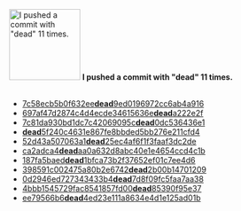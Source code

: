 <img src="https://github.com/my-badges/my-badges/blob/main/src/all-badges/dead-commit/dead-commit.png?raw=true" alt="I pushed a commit with &quot;dead&quot; 11 times." title="I pushed a commit with &quot;dead&quot; 11 times." width="128">
<strong>I pushed a commit with &quot;dead&quot; 11 times.</strong>
<br><br>

- <a href="https://github.com/sindresorhus/empty-trash/commit/7c58ecb5b0f632eedead9ed0196972cc6ab4a916">7c58ecb5b0f632ee<strong>dead</strong>9ed0196972cc6ab4a916</a>
- <a href="https://github.com/sindresorhus/envcheck/commit/697af47d2874c4d4ecde34615636edeada222e2f">697af47d2874c4d4ecde34615636e<strong>dead</strong>a222e2f</a>
- <a href="https://github.com/sindresorhus/file-type/commit/7c81da930bd1dc7c42069095cdead0dc536436e1">7c81da930bd1dc7c42069095c<strong>dead</strong>0dc536436e1</a>
- <a href="https://github.com/sindresorhus/grunt-ftp/commit/dead5f240c4631e867fe8bbded5bb276e211cfd4"><strong>dead</strong>5f240c4631e867fe8bbded5bb276e211cfd4</a>
- <a href="https://github.com/sindresorhus/grunt-shell/commit/52d43a507063a1dead25ec4af6f1f3faaf3dc2de">52d43a507063a1<strong>dead</strong>25ec4af6f1f3faaf3dc2de</a>
- <a href="https://github.com/sindresorhus/is-plain-obj/commit/ca2adca4deadaa0a632d8abc40e1e4654ccd4c1b">ca2adca4<strong>dead</strong>aa0a632d8abc40e1e4654ccd4c1b</a>
- <a href="https://github.com/sindresorhus/quick-lru/commit/187fa5baeddead1bfca73b2f37652ef01c7ee4d6">187fa5baed<strong>dead</strong>1bfca73b2f37652ef01c7ee4d6</a>
- <a href="https://github.com/sindresorhus/strip-debug/commit/398591c002475a80b2e6742dead2b00b14701209">398591c002475a80b2e6742<strong>dead</strong>2b00b14701209</a>
- <a href="https://github.com/sindresorhus/term-size/commit/0d2946ed727343433b4dead7d8f09fc5faa7aa38">0d2946ed727343433b4<strong>dead</strong>7d8f09fc5faa7aa38</a>
- <a href="https://github.com/sindresorhus/trash-cli/commit/4bbb1545729fac8541857fd00dead85390f95e37">4bbb1545729fac8541857fd00<strong>dead</strong>85390f95e37</a>
- <a href="https://github.com/sindresorhus/type-fest/commit/ee79566b6dead4ed23e111a8634e4d1e125ad01b">ee79566b6<strong>dead</strong>4ed23e111a8634e4d1e125ad01b</a>